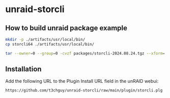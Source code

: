 # unraid-storcli

## How to build unraid package example

```bash
mkdir -p ./artifacts/usr/local/bin/
cp storcli64 ./artifacts/usr/local/bin/

tar --owner=0 --group=0 -cvzf packages/storcli-2024.08.24.tgz --xform='s,./artifacts/,,' $(find ./artifacts/ -type f)
```

## Installation

Add the following URL to the Plugin Install URL field in the unRAID webui:

```
https://github.com/t3chguy/unraid-storcli/raw/main/plugin/storcli.plg
```